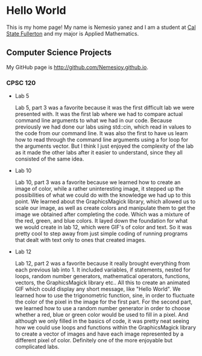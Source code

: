 # Hello World

This is my home page! My name is Nemesio yanez and I am a student at [Cal State Fullerton](http://www.fullerton.edu/) and my major is Applied Mathematics.

## Computer Science Projects

My GitHub page is http://github.com/Nemesioy.github.io.

### CPSC 120

* Lab 5
 
   Lab 5, part 3 was a favorite because it was the first difficult lab we were presented with. It was the first lab where we had to compare actual command line arguments to what we had in our code. Because previously we had done our labs using std::cin, which read in values to the code from our command line. It was also the first to have us learn how to read through the command line arguments using a for loop for the arguments vector. But I think I just enjoyed the complexity of the lab as it made the other labs after it easier to understand, since they all consisted of the same idea.
 
* Lab 10
 
   Lab 10, part 3 was a favorite because we learned how to create an image of color, while a rather uninteresting image, it stepped up the possibilities of what we could do with the knowledge we had up to this point. We learned about the GraphicsMagick library, which allowed us to scale our image, as well as create colors and manipulate them to get the image we obtained after completing the code. Which was a mixture of the red, green, and blue colors. It layed down the foundation for what we would create in lab 12, which were GIF's of color and text. So it was pretty cool to step away from just simple coding of running programs that dealt with text only to ones that created images. 
 
* Lab 12
 
   Lab 12, part 2 was a favorite because it really brought everything from each previous lab into 1. It included variables, if statements, nested for loops, random number generators, mathematical operators, functions, vectors, the GraphicsMagick library etc.. All this to create an animated GIF which could display any short message, like "Hello World". We learned how to use the trigonometric function, sine, in order to fluctuate the color of the pixel in the image for the first part. For the second part, we learned how to use a random number generator in order to choose whether a red, blue or green color would be used to fill in a pixel. And although we only filled in the basics of code, it was pretty neat seeing how we could use loops and functions within the GraphicsMagick library to create a vector of images and have each image represented by a different pixel of color. Definitely one of the more enjoyable but complicated labs.